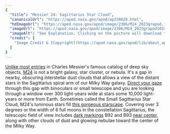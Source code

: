 ```yaml
---
{
  "title": "Messier 24: Sagittarius Star Cloud",
  "canonicalUrl": "https://apod.nasa.gov/apod/ap230628.html",
  "hdImageUrl": "https://apod.nasa.gov/apod/image/2306/M24_2023grapod.jpg",
  "imageUrl": "https://apod.nasa.gov/apod/image/2306/M24_2023grapod1024.jpg",
  "imageAlt": "See Explanation. Clicking on the picture will download the highest resolution version available.",
  "credit": [
    "Image Credit & [Copyright](https://apod.nasa.gov/apod/lib/about_apod.html#srapply): [Emmanuel Astronomono](https://www.instagram.com/astronomono/?hl=en)"
  ]
}
---
```


[Unlike most entries](https://www.nasa.gov/content/goddard/hubble-s-messier-catalog) in Charles Messier's famous catalog of deep sky objects, [M24](http://www.messier.seds.org/m/m024.html) is not a bright galaxy, star cluster, or nebula. It's a gap in nearby, obscuring interstellar dust clouds that allows a view of the distant stars in the Sagittarius spiral arm of our Milky Way galaxy. [Direct your gaze](https://oneminuteastronomer.com/4460/small-sagittarius-star-cloud/) through this gap with binoculars or small telescope and you are looking through a window over 300 light-years wide at stars some 10,000 light-years or more from Earth. Sometimes called the Small Sagittarius Star Cloud, M24's luminous stars fill [this gorgeous starscape](https://www.flickr.com/photos/136700672@N08/52846209618/in/dateposted-public/). Covering over 3 degrees or the width of 6 full moons in the constellation Sagittarius, the telescopic field of view includes [dark markings](https://ui.adsabs.harvard.edu/abs/1919ApJ....49....1B/abstract) B92 and B93 [near center](https://apod.nasa.gov/apod/ap100708.html), along with other clouds of dust and glowing nebulae toward the center of the Milky Way.
